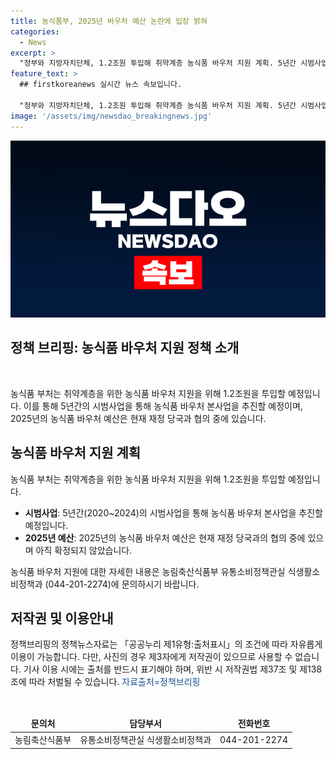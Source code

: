```yaml
---
title: 농식품부, 2025년 바우처 예산 논란에 입장 밝혀
categories:
  - News
excerpt: >
  "정부와 지방자치단체, 1.2조원 투입해 취약계층 농식품 바우처 지원 계획. 5년간 시범사업 후 2025년 본사업 추진 예정. 자세한 내용은 농림축산식품부 유통소비정책관실로 문의 바랍니다. <자료출처=정책브리핑 www.korea.kr>"
feature_text: >
  ## firstkoreanews 실시간 뉴스 속보입니다.

  "정부와 지방자치단체, 1.2조원 투입해 취약계층 농식품 바우처 지원 계획. 5년간 시범사업 후 2025년 본사업 추진 예정. 자세한 내용은 농림축산식품부 유통소비정책관실로 문의 바랍니다. <자료출처=정책브리핑 www.korea.kr>"
image: '/assets/img/newsdao_breakingnews.jpg'
---
```


<p><img src="/assets/img/newsdao_breakingnews.jpg" alt="firstkoreanews 속보" /></p>

<h2 data-ke-size="size26">정책 브리핑: 농식품 바우처 지원 정책 소개</h2>

<p data-ke-size="size16">&nbsp;</p>

<p>농식품 부처는 취약계층을 위한 농식품 바우처 지원을 위해 1.2조원을 투입할 예정입니다. 이를 통해 5년간의 시범사업을 통해 농식품 바우처 본사업을 추진할 예정이며, 2025년의 농식품 바우처 예산은 현재 재정 당국과 협의 중에 있습니다.</p>

<h2 data-ke-size="size26">농식품 바우처 지원 계획</h2>

<p data-ke-size="size16">농식품 부처는 취약계층을 위한 농식품 바우처 지원을 위해 1.2조원을 투입할 예정입니다.</p>

<ul>
<li><b>시범사업</b>: 5년간(2020~2024)의 시범사업을 통해 농식품 바우처 본사업을 추진할 예정입니다.</li>
<li><b>2025년 예산</b>: 2025년의 농식품 바우처 예산은 현재 재정 당국과의 협의 중에 있으며 아직 확정되지 않았습니다.</li>
</ul>

<p>농식품 바우처 지원에 대한 자세한 내용은 농림축산식품부 유통소비정책관실 식생활소비정책과 (044-201-2274)에 문의하시기 바랍니다.</p>

<h2 data-ke-size="size26">저작권 및 이용안내</h2>

<p data-ke-size="size16">정책브리핑의 정책뉴스자료는 「공공누리 제1유형:출처표시」의 조건에 따라 자유롭게 이용이 가능합니다. 다만, 사진의 경우 제3자에게 저작권이 있으므로 사용할 수 없습니다. 기사 이용 시에는 출처를 반드시 표기해야 하며, 위반 시 저작권법 제37조 및 제138조에 따라 처벌될 수 있습니다. <span style="color: #1a5490;">자료출처=정책브리핑</span></p>

<p data-ke-size="size16">&nbsp;</p>

<table>
<thead>
<tr>
<td style="text-align: center; height: 17px;"><b>문의처</b></td>
<td style="text-align: center; height: 17px;"><b>담당부서</b></td>
<td style="text-align: center; height: 17px;"><b>전화번호</b></td>
</tr>
</thead>
<tbody>
<tr>
<td style="text-align: center; height: 17px;">농림축산식품부</td>
<td style="text-align: center; height: 17px;">유통소비정책관실 식생활소비정책과</td>
<td style="text-align: center; height: 17px;">044-201-2274</td>
</tr>
</tbody>
</table>

